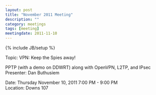 ```yaml
---
layout: post
title: "November 2011 Meeting"
description: ""
category: meetings
tags: [meeting]
meetingdate: 2011-11-10
---
```

{% include JB/setup %}

Topic: VPN: Keep the Spies away!                                               
                                                                             
PPTP (with a demo on DDWRT) along with OpenVPN, L2TP, and IPsec Presenter: Dan 
Buthusiem                                                                      
                                                                             
Date: Thursday November 10, 2011 7:00 PM - 9:00 PM                               
Location: Downs 107                                         
